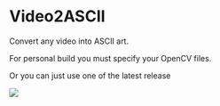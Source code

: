 # Video2ASCII
Convert any video into ASCII art.

For personal build you must specify your OpenCV files.

Or you can just use one of the latest release



![](https://github.com/R0uT3r52/Video2ASCII/blob/main/gif/02dance.gif)
